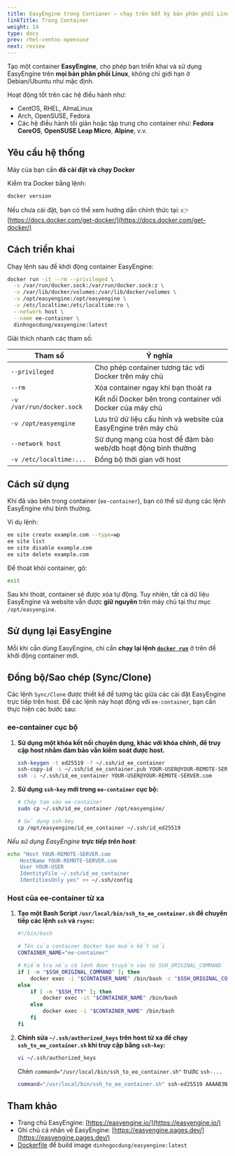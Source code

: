 ```yaml
---
title: EasyEngine trong Contianer – chạy trên bất kỳ bản phân phối Linux nào
linkTitle: Trong Container
weight: 14
type: docs
prev: rhel-centos-opensuse
next: review
---
```


Tạo một container **EasyEngine**, cho phép bạn triển khai và sử dụng EasyEngine trên **mọi bản phân phối Linux**, không chỉ giới hạn ở Debian/Ubuntu như mặc định.

Hoạt động tốt trên các hệ điều hành như:

* CentOS, RHEL, AlmaLinux
* Arch, OpenSUSE, Fedora
* Các hệ điều hành tối giản hoặc tập trung cho container như:
  **Fedora CoreOS**, **OpenSUSE Leap Micro**, **Alpine**, v.v.


## Yêu cầu hệ thống

Máy của bạn cần **đã cài đặt và chạy Docker**

Kiểm tra Docker bằng lệnh:

```bash
docker version
```

Nếu chưa cài đặt, bạn có thể xem hướng dẫn chính thức tại:
👉 [https://docs.docker.com/get-docker/](https://docs.docker.com/get-docker/)


## Cách triển khai

Chạy lệnh sau để khởi động container EasyEngine:

```bash
docker run -it --rm --privileged \
  -v /var/run/docker.sock:/var/run/docker.sock:z \
  -v /var/lib/docker/volumes:/var/lib/docker/volumes \
  -v /opt/easyengine:/opt/easyengine \
  -v /etc/localtime:/etc/localtime:ro \
  --network host \
  --name ee-container \
  dinhngocdung/easyengine:latest
```

Giải thích nhanh các tham số:

| Tham số                   | Ý nghĩa                                                         |
| ------------------------- | --------------------------------------------------------------- |
| `--privileged`            | Cho phép container tương tác với Docker trên máy chủ            |
| `--rm`                    | Xóa container ngay khi bạn thoát ra                             |
| `-v /var/run/docker.sock` | Kết nối Docker bên trong container với Docker của máy chủ       |
| `-v /opt/easyengine`      | Lưu trữ dữ liệu cấu hình và website của EasyEngine trên máy chủ |
| `--network host`          | Sử dụng mạng của host để đảm bảo web/db hoạt động bình thường   |
| `-v /etc/localtime:...`   | Đồng bộ thời gian với host                                      |


## Cách sử dụng

Khi đã vào bên trong container (`ee-container`), bạn có thể sử dụng các lệnh EasyEngine như bình thường.

Ví dụ lệnh:

```bash
ee site create example.com --type=wp
ee site list
ee site disable example.com
ee site delete example.com
```

Để thoát khỏi container, gõ:

```bash
exit
```

Sau khi thoát, container sẽ được xóa tự động.
Tuy nhiên, tất cả dữ liệu EasyEngine và website vẫn được **giữ nguyên** trên máy chủ tại thư mục `/opt/easyengine`.


## Sử dụng lại EasyEngine

Mỗi khi cần dùng EasyEngine, chỉ cần **chạy lại lệnh [`docker run`](#cách-triển-khai)** ở trên để khởi động container mới.


## Đồng bộ/Sao chép (Sync/Clone)

Các lệnh `Sync/Clone` được thiết kế để tương tác giữa các cài đặt EasyEngine trực tiếp trên host. Để các lệnh này hoạt động với `ee-container`, bạn cần thực hiện các bước sau:

### ee-container cục bộ

1.  **Sử dụng một khóa kết nối chuyên dụng, khác với khóa chính, để truy cập host nhằm đảm bảo vẫn kiểm soát được host.**
    ```bash
    ssh-keygen -t ed25519 -f ~/.ssh/id_ee_container
    ssh-copy-id -i ~/.ssh/id_ee_container.pub YOUR-USER@YOUR-REMOTE-SERVER.com
    ssh -i ~/.ssh/id_ee_container YOUR-USER@YOUR-REMOTE-SERVER.com
    ```
2.  **Sử dụng `ssh-key` mới trong `ee-container` cục bộ:**
    ```bash
    # Chép tạm vào ee-container
    sudo cp ~/.ssh/id_ee_container /opt/easyengine/

    # Sử dụng ssh-key
    cp /opt/easyengine/id_ee_container ~/.ssh/id_ed25519
    ```

*Nếu sử dụng EasyEngine **trực tiếp trên host***:
```bash
echo "Host YOUR-REMOTE-SERVER.com
    HostName YOUR-REMOTE-SERVER.com
    User YOUR-USER
    IdentityFile ~/.ssh/id_ee_container
    IdentitiesOnly yes" >> ~/.ssh/config
```

### Host của ee-container từ xa

1.  **Tạo một Bash Script `/usr/local/bin/ssh_to_ee_container.sh` để chuyển tiếp các lệnh `ssh` và `rsync`:**
    ```bash
    #!/bin/bash

    # Tên của container Docker bạn muốn kết nối
    CONTAINER_NAME="ee-container"

    # Kiểm tra nếu có lệnh được truyền vào từ SSH_ORIGINAL_COMMAND
    if [ -n "$SSH_ORIGINAL_COMMAND" ]; then
        docker exec -i "$CONTAINER_NAME" /bin/bash -c "$SSH_ORIGINAL_COMMAND"
    else
        if [ -n "$SSH_TTY" ]; then
            docker exec -it "$CONTAINER_NAME" /bin/bash
        else
            docker exec -i "$CONTAINER_NAME" /bin/bash
        fi
    fi
    ```
2.  **Chỉnh sửa `~/.ssh/authorized_keys` trên host từ xa để chạy `ssh_to_ee_container.sh` khi truy cập bằng `ssh-key`:**
    ```bash
    vi ~/.ssh/authorized_keys
    ```
    Chèn `command="/usr/local/bin/ssh_to_ee_container.sh"` trước `ssh-...`
    ```bash
    command="/usr/local/bin/ssh_to_ee_container.sh" ssh-ed25519 AAAAB3NzaC1yc2EAAAADAQABAAABAQ... your_key_comment_or_email
    ```

## Tham khảo

* Trang chủ EasyEngine: [https://easyengine.io/](https://easyengine.io/)
* Ghi chú cá nhân về EasyEngine: [https://easyengine.pages.dev/](https://easyengine.pages.dev/)
* [Dockerfile](https://github.com/dinhngocdung/easyengine-container/blob/main/Dockerfile) để build image `dinhngocdung/easyengine:latest`
